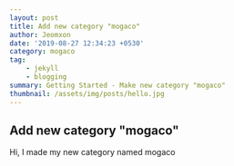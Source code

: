 ```yaml
---
layout: post
title: Add new category "mogaco"
author: Jeomxon
date: '2019-08-27 12:34:23 +0530'
category: mogaco
tag: 
    - jekyll
    - blogging
summary: Getting Started - Make new category "mogaco"
thumbnail: /assets/img/posts/hello.jpg
---
```


## Add new category "mogaco"
Hi, I made my new category named mogaco

